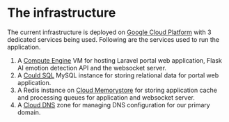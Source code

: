 # The infrastructure

The current infrastructure is deployed on [Google Cloud Platform](https://cloud.google.com) with 3 dedicated services being used. Following are the services used to run the application.

1. A [Compute Engine](https://cloud.google.com/compute) VM for hosting Laravel portal web application, Flask AI emotion detection API and the websocket server.
2. A [Could SQL](https://cloud.google.com/sql) MySQL instance for storing relational data for portal web application.
3. A Redis instance on [Cloud Memorystore](https://cloud.google.com/memorystore) for storing application cache and processing queues for application and websocket server.
4. A [Cloud DNS](https://cloud.google.com/dns) zone for managing DNS configuration for our primary domain.
